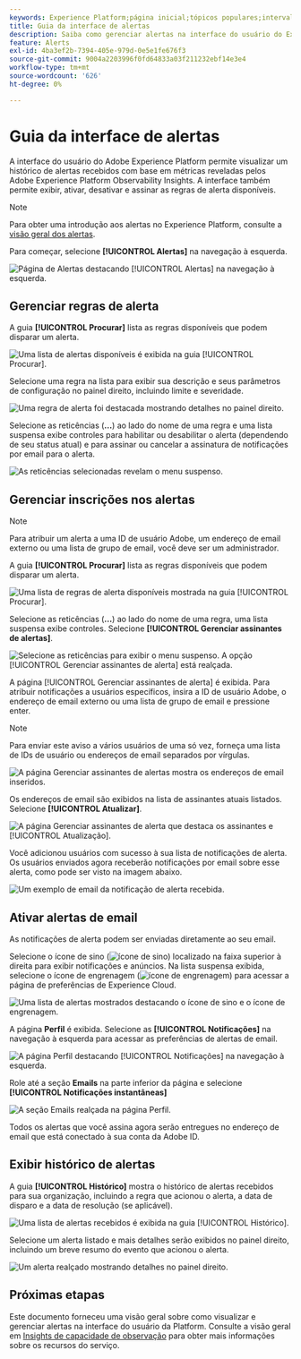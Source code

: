 ```yaml
---
keywords: Experience Platform;página inicial;tópicos populares;intervalo de datas
title: Guia da interface de alertas
description: Saiba como gerenciar alertas na interface do usuário do Experience Platform.
feature: Alerts
exl-id: 4ba3ef2b-7394-405e-979d-0e5e1fe676f3
source-git-commit: 9004a2203996f0fd64833a03f211232ebf14e3e4
workflow-type: tm+mt
source-wordcount: '626'
ht-degree: 0%

---
```


# Guia da interface de alertas

A interface do usuário do Adobe Experience Platform permite visualizar um histórico de alertas recebidos com base em métricas reveladas pelos Adobe Experience Platform Observability Insights. A interface também permite exibir, ativar, desativar e assinar as regras de alerta disponíveis.

>[!NOTE]
>
>Para obter uma introdução aos alertas no Experience Platform, consulte a [visão geral dos alertas](./overview.md).

Para começar, selecione **[!UICONTROL Alertas]** na navegação à esquerda.

![Página de Alertas destacando [!UICONTROL Alertas] na navegação à esquerda.](../images/alerts/ui/workspace.png)

## Gerenciar regras de alerta

A guia **[!UICONTROL Procurar]** lista as regras disponíveis que podem disparar um alerta.

![Uma lista de alertas disponíveis é exibida na guia [!UICONTROL Procurar].](../images/alerts/ui/rules.png)

Selecione uma regra na lista para exibir sua descrição e seus parâmetros de configuração no painel direito, incluindo limite e severidade.

![Uma regra de alerta foi destacada mostrando detalhes no painel direito.](../images/alerts/ui/rule-details.png)

Selecione as reticências (**...**) ao lado do nome de uma regra e uma lista suspensa exibe controles para habilitar ou desabilitar o alerta (dependendo de seu status atual) e para assinar ou cancelar a assinatura de notificações por email para o alerta.

![As reticências selecionadas revelam o menu suspenso.](../images/alerts/ui/disable-subscribe.png)

## Gerenciar inscrições nos alertas

>[!NOTE]
>
> Para atribuir um alerta a uma ID de usuário Adobe, um endereço de email externo ou uma lista de grupo de email, você deve ser um administrador.

A guia **[!UICONTROL Procurar]** lista as regras disponíveis que podem disparar um alerta.

![Uma lista de regras de alerta disponíveis mostrada na guia [!UICONTROL Procurar].](../images/alerts/ui/rules.png)

Selecione as reticências (**...**) ao lado do nome de uma regra, uma lista suspensa exibe controles. Selecione **[!UICONTROL Gerenciar assinantes de alertas]**.

![Selecione as reticências para exibir o menu suspenso. A opção [!UICONTROL Gerenciar assinantes de alerta] está realçada.](../images/alerts/ui/manage-alert-subscribers.png)

A página [!UICONTROL Gerenciar assinantes de alerta] é exibida. Para atribuir notificações a usuários específicos, insira a ID de usuário Adobe, o endereço de email externo ou uma lista de grupo de email e pressione enter.

>[!NOTE]
>
>Para enviar este aviso a vários usuários de uma só vez, forneça uma lista de IDs de usuário ou endereços de email separados por vírgulas.

![A página Gerenciar assinantes de alertas mostra os endereços de email inseridos.](../images/alerts/ui/manage-alert-add-email.png)

Os endereços de email são exibidos na lista de assinantes atuais listados. Selecione **[!UICONTROL Atualizar]**.

![A página Gerenciar assinantes de alerta que destaca os assinantes e [!UICONTROL Atualização].](../images/alerts/ui/manage-alert-subscribers-added-email.png)

Você adicionou usuários com sucesso à sua lista de notificações de alerta. Os usuários enviados agora receberão notificações por email sobre esse alerta, como pode ser visto na imagem abaixo.

![Um exemplo de email da notificação de alerta recebida.](../images/alerts/ui/manage-alert-subscribers-email.png)

## Ativar alertas de email

As notificações de alerta podem ser enviadas diretamente ao seu email.

Selecione o ícone de sino (![ícone de sino](/help/images/icons/bell.png)) localizado na faixa superior à direita para exibir notificações e anúncios. Na lista suspensa exibida, selecione o ícone de engrenagem (![ícone de engrenagem](/help/images/icons/settings.png)) para acessar a página de preferências de Experience Cloud.

![Uma lista de alertas mostrados destacando o ícone de sino e o ícone de engrenagem.](../images/alerts/ui/edit-preferences.png)

A página **Perfil** é exibida. Selecione as **[!UICONTROL Notificações]** na navegação à esquerda para acessar as preferências de alertas de email.

![A página Perfil destacando [!UICONTROL Notificações] na navegação à esquerda.](../images/alerts/ui/profile.png)

Role até a seção **Emails** na parte inferior da página e selecione **[!UICONTROL Notificações instantâneas]**

![A seção Emails realçada na página Perfil.](../images/alerts/ui/notifications.png)

Todos os alertas que você assina agora serão entregues no endereço de email que está conectado à sua conta da Adobe ID.

## Exibir histórico de alertas

A guia **[!UICONTROL Histórico]** mostra o histórico de alertas recebidos para sua organização, incluindo a regra que acionou o alerta, a data de disparo e a data de resolução (se aplicável).

![Uma lista de alertas recebidos é exibida na guia [!UICONTROL Histórico].](../images/alerts/ui/history.png)

Selecione um alerta listado e mais detalhes serão exibidos no painel direito, incluindo um breve resumo do evento que acionou o alerta.

![Um alerta realçado mostrando detalhes no painel direito.](../images/alerts/ui/history-details.png)

## Próximas etapas

Este documento forneceu uma visão geral sobre como visualizar e gerenciar alertas na interface do usuário da Platform. Consulte a visão geral em [Insights de capacidade de observação](../home.md) para obter mais informações sobre os recursos do serviço.
